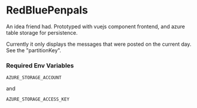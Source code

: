 # RedBluePenpals

An idea friend had. Prototyped with vuejs component frontend, and azure table storage for persistence.

Currently it only displays the messages that were posted on the current day. See the "partitionKey".


### Required Env Variables

`AZURE_STORAGE_ACCOUNT`

and

`AZURE_STORAGE_ACCESS_KEY`

